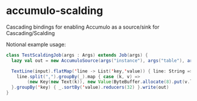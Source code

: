 accumulo-scalding
=================

Cascading bindings for enabling Accumulo as a source/sink for Cascading/Scalding

Notional example usage:

```scala
class TestScaldingJob(args : Args) extends Job(args) {
  lazy val out = new AccumuloSource(args("instance"), args("table"), args("outputDir"))

  TextLine(input).flatMap('line -> List('key,'value)) { line: String =>
    line.split(",").groupBy(_).map { case (k, v) =>
        (new Key(new Text(k)), new Value(ByteBuffer.allocate(8).put(v.length)))
  }.groupBy('key) { _.sortBy('value).reducers(32) }.write(out)
}
```

